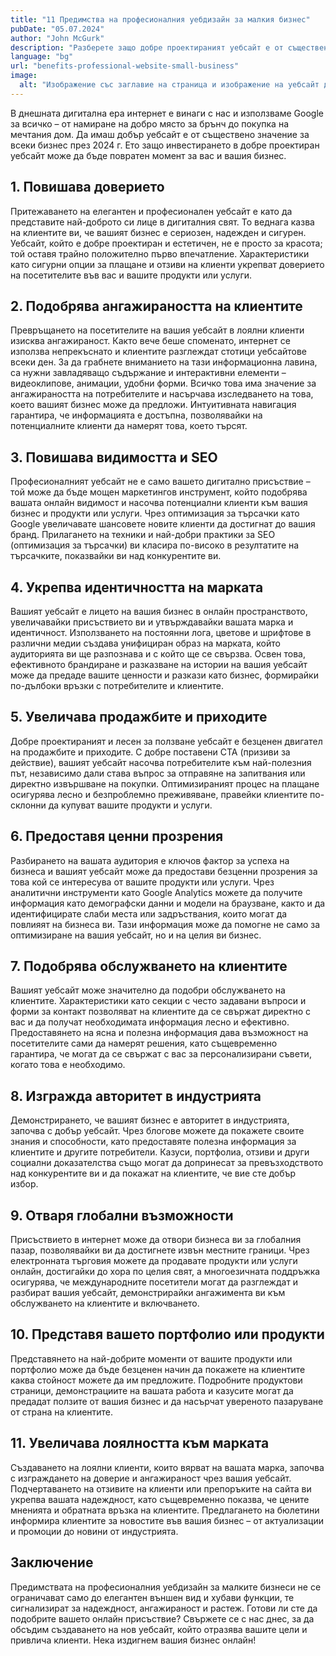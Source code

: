 ```yaml
---
title: "11 Предимства на професионалния уебдизайн за малкия бизнес"
pubDate: "05.07.2024"
author: "John McGurk"
description: "Разберете защо добре проектираният уебсайт е от съществено значение за вашия бизнес през 2024 година. От повишаване на доверието до увеличаване на продажбите, научете как професионалният сайт може да трансформира вашето онлайн присъствие и да доведе до успех."
language: "bg"
url: "benefits-professional-website-small-business"
image:
  alt: "Изображение със заглавие на страница и изображение на уебсайт дизайн"
---
```


В днешната дигитална ера интернет е винаги с нас и използваме Google за всичко – от намиране на добро място за брънч до покупка на мечтания дом. Да имаш добър уебсайт е от съществено значение за всеки бизнес през 2024 г. Ето защо инвестирането в добре проектиран уебсайт може да бъде повратен момент за вас и вашия бизнес.

## 1. Повишава доверието

Притежаването на елегантен и професионален уебсайт е като да представите най-доброто си лице в дигиталния свят. То веднага казва на клиентите ви, че вашият бизнес е сериозен, надежден и сигурен. Уебсайт, който е добре проектиран и естетичен, не е просто за красота; той оставя трайно положително първо впечатление. Характеристики като сигурни опции за плащане и отзиви на клиенти укрепват доверието на посетителите във вас и вашите продукти или услуги.

## 2. Подобрява ангажираността на клиентите

Превръщането на посетителите на вашия уебсайт в лоялни клиенти изисква ангажираност. Както вече беше споменато, интернет се използва непрекъснато и клиентите разглеждат стотици уебсайтове всеки ден. За да грабнете вниманието на тази информационна лавина, са нужни завладяващо съдържание и интерактивни елементи – видеоклипове, анимации, удобни форми. Всичко това има значение за ангажираността на потребителите и насърчава изследването на това, което вашият бизнес може да предложи. Интуитивната навигация гарантира, че информацията е достъпна, позволявайки на потенциалните клиенти да намерят това, което търсят.

## 3. Повишава видимостта и SEO

Професионалният уебсайт не е само вашето дигитално присъствие – той може да бъде мощен маркетингов инструмент, който подобрява вашата онлайн видимост и насочва потенциални клиенти към вашия бизнес и продукти или услуги. Чрез оптимизация за търсачки като Google увеличавате шансовете новите клиенти да достигнат до вашия бранд. Прилагането на техники и най-добри практики за SEO (оптимизация за търсачки) ви класира по-високо в резултатите на търсачките, показвайки ви над конкурентите ви.

## 4. Укрепва идентичността на марката

Вашият уебсайт е лицето на вашия бизнес в онлайн пространството, увеличавайки присъствието ви и утвърждавайки вашата марка и идентичност. Използването на постоянни лога, цветове и шрифтове в различни медии създава унифициран образ на марката, който аудиторията ви ще разпознава и с който ще се свързва. Освен това, ефективното брандиране и разказване на истории на вашия уебсайт може да предаде вашите ценности и разкази като бизнес, формирайки по-дълбоки връзки с потребителите и клиентите.

## 5. Увеличава продажбите и приходите

Добре проектираният и лесен за ползване уебсайт е безценен двигател на продажбите и приходите. С добре поставени CTA (призиви за действие), вашият уебсайт насочва потребителите към най-полезния път, независимо дали става въпрос за отправяне на запитвания или директно извършване на покупки. Оптимизираният процес на плащане осигурява лесно и безпроблемно преживяване, правейки клиентите по-склонни да купуват вашите продукти и услуги.

## 6. Предоставя ценни прозрения

Разбирането на вашата аудитория е ключов фактор за успеха на бизнеса и вашият уебсайт може да предостави безценни прозрения за това кой се интересува от вашите продукти или услуги. Чрез аналитични инструменти като Google Analytics можете да получите информация като демографски данни и модели на браузване, както и да идентифицирате слаби места или задръствания, които могат да повлияят на бизнеса ви. Тази информация може да помогне не само за оптимизиране на вашия уебсайт, но и на целия ви бизнес.

## 7. Подобрява обслужването на клиентите

Вашият уебсайт може значително да подобри обслужването на клиентите. Характеристики като секции с често задавани въпроси и форми за контакт позволяват на клиентите да се свържат директно с вас и да получат необходимата информация лесно и ефективно. Предоставянето на ясна и полезна информация дава възможност на посетителите сами да намерят решения, като същевременно гарантира, че могат да се свържат с вас за персонализирани съвети, когато това е необходимо.

## 8. Изгражда авторитет в индустрията

Демонстрирането, че вашият бизнес е авторитет в индустрията, започва с добър уебсайт. Чрез блогове можете да покажете своите знания и способности, като предоставяте полезна информация за клиентите и другите потребители. Казуси, портфолиа, отзиви и други социални доказателства също могат да допринесат за превъзходството над конкурентите ви и да покажат на клиентите, че вие сте добър избор.

## 9. Отваря глобални възможности

Присъствието в интернет може да отвори бизнеса ви за глобалния пазар, позволявайки ви да достигнете извън местните граници. Чрез електронната търговия можете да продавате продукти или услуги онлайн, достигайки до хора по целия свят, а многоезичната поддръжка осигурява, че международните посетители могат да разглеждат и разбират вашия уебсайт, демонстрирайки ангажимента ви към обслужването на клиентите и включването.

## 10. Представя вашето портфолио или продукти

Представянето на най-добрите моменти от вашите продукти или портфолио може да бъде безценен начин да покажете на клиентите каква стойност можете да им предложите. Подробните продуктови страници, демонстрациите на вашата работа и казусите могат да предадат ползите от вашия бизнес и да насърчат увереното пазаруване от страна на клиентите.

## 11. Увеличава лоялността към марката

Създаването на лоялни клиенти, които вярват на вашата марка, започва с изграждането на доверие и ангажираност чрез вашия уебсайт. Подчертаването на отзивите на клиенти или препоръките на сайта ви укрепва вашата надеждност, като същевременно показва, че цените мненията и обратната връзка на клиентите. Предлагането на бюлетини информира клиентите за новостите във вашия бизнес – от актуализации и промоции до новини от индустрията.

## Заключение

Предимствата на професионалния уебдизайн за малките бизнеси не се ограничават само до елегантен външен вид и хубави функции, те сигнализират за надеждност, ангажираност и растеж.
Готови ли сте да подобрите вашето онлайн присъствие?
Свържете се с нас днес, за да обсъдим създаването на нов уебсайт, който отразява вашите цели и привлича клиенти. Нека издигнем вашия бизнес онлайн!
